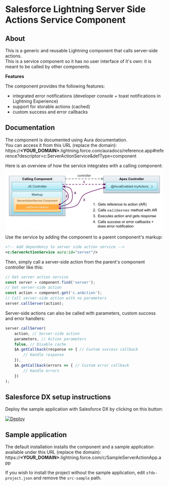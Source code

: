 # Salesforce Lightning Server Side Actions Service Component

## About
This is a generic and reusable Lightning component that calls server-side actions.<br/>
This is a service component so it has no user interface of it's own: it is meant to be called by other components.

<b>Features</b>

The component provides the following features:
- integrated error notifications (developer console + toast notifications in Lightning Experience)
- support for storable actions (cached)
- custom success and error callbacks

## Documentation
The component is documented using Aura documentation.<br/>
You can access it from this URL (replace the domain):<br/>
https://<b>&lt;YOUR_DOMAIN&gt;</b>.lightning.force.com/auradocs/reference.app#reference?descriptor=c:ServerActionService&defType=component

Here is an overview of how the service integrates with a calling component:

<img src="gfx/architecture.jpg" align="center" alt="architecture"/>

Use the service by adding the component to a parent component's markup:
```xml
<!-- Add dependency to server side action service -->
<c:ServerActionService aura:id="server"/>
```

Then, simply call a server-side action from the parent's component controller like this:
```js
// Get server action service
const server = component.find('server');
// Get server-side action
const action = component.get('c.anAction');
// Call server-side action with no parameters
server.callServer(action);
```

Server-side actions can also be called with parameters, custom success and error handlers:
```js
server.callServer(
    action, // Server-side action
    parameters, // Action parameters
    false, // Disable cache
    $A.getCallback(response => { // Custom success callback
        // Handle response
    }),
    $A.getCallback(errors => { // Custom error callback
        // Handle errors
    })
);
```


## Salesforce DX setup instructions
Deploy the sample application with Salesforce DX by clicking on this button:

[![Deploy](https://deploy-to-sfdx.com/dist/assets/images/DeployToSFDX.svg)](https://deploy-to-sfdx.com)


## Sample application
The default installation installs the component and a sample application available under this URL (replace the domain):<br/>
https://<b>&lt;YOUR_DOMAIN&gt;</b>.lightning.force.com/c/SampleServerActionApp.app

If you wish to install the project without the sample application, edit `sfdx-project.json` and remove the `src-sample` path.
